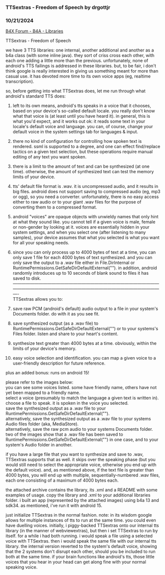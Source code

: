 ### TTSextras - Freedom of Speech by drgottjr
### 10/21/2024
[B4X Forum - B4A - Libraries](https://www.b4x.com/android/forum/threads/163669/)

TTSextras - Freedom of Speech  
  
we have 3 TTS libraries: one internal, another additional and another as a b4a class (with some inline java). they sort of criss cross each other, with each one adding a little more than the previous. unfortunately, none of android's TTS failings is addressed in these libraries. but, to be fair, i don't think google is really interested in giving us something meant for more than casual use. it has devoted more time to its own voice apps (eg, realtime transcription).  
  
so, before getting into what TTSextras does, let me run through what android's standard TTS does:  
  
1) left to its own means, android's tts speaks in a voice that it chooses, based on your device's so-called default locale. you really don't know what that voice is (at least until you have heard it). in general, this is what you'd expect, and it works out ok: it reads some text in your locale's default voice and language. you can, of course, change your default voice in the system settings tab for languages & input.  
  
2) there no kind of configuration for controlling how spoken text is rendered. ssml is supported to a degree, and one can effect find/replace tactics on a given text selection, but these operations require manual editing of any text you want spoken.  
  
3) there is a limit to the amount of text and can be synthesized (at one time). otherwise, the amount of synthesized text can test the memory limits of your device.  
  
4) tts' default file format is .wav. it is uncompressed audio, and it results in big files. android does not support saving to compressed audio (eg, mp3 or ogg), so you need a converter. unfortunately, there is no easy access either to raw audio or to your giant .wav files for the purpose of converting them to a compressed format.  
  
5) android "voices" are opaque objects with unwieldy names that only hint at what they sound like. you cannot tell if a given voice is male, female or non-gender by looking at it. voices are essentially hidden in your system settings, and when you select one (after listening to many samples), your device assumes that what you selected is what you want for all your speaking needs.  
  
6) since you can only process up to 4000 bytes of text at a time, you can only save 1 file for each 4000 bytes of text synthesized. and you can only save the output to a .wav file either in File.DirInternal or RuntimePermissions.GetSafeDirDefaultExternal(""). in addition, android randomly introduces up to 10 seconds of blank sound to files it has saved to disk.  
—————————————————————————————————————————————————————————————————————-  
TTSextras allows you to:  
1) save raw PCM (android's default) audio output to a file in your system's Documents folder. do with it as you see fit.  
2) save synthesized output (as a .wav file) to RuntimePermissions.GetSafeDirDefaultExternal("") or to your systems's Files folder. listen and share to your heart's content.  
3) synthesize text greater than 4000 bytes at a time. obviously, within the limits of your device's memory.  
4) easy voice selection and identification. you can map a given voice to a user-friendly description for future reference.   
  
plus an added bonus: runs on android 15!   
  
please refer to the images below:  
you can see some voices listed. some have friendly name, others have not yet been mapped to a friendly name.  
select a voice (presumably to match the language a given text is written in).  
choose a file to speak. it is spoken in the voice you selected.  
save the synthesized output as a .wav file to your RuntimePermissions.GetSafeDirDefaultExternal("").  
alternatively, save the synthesized output as a .wav file to your systems Audio files folder (aka, MediaStore).  
alternatively, save the raw pcm audio to your systems Documents folder.  
two of the images show that a .wav file has been saved to RuntimePermissions.GetSafeDirDefaultExternal("") in one case, and to your system's Audio folder in another.  
  
if you have a large file that you want to synthesize and save to .wav, TTSextras supports that as well. it skips over the speaking phase (but you would still need to select the appropriate voice, otherwise you end up with the default voice). and, as mentioned above, if the text file is greater than 4000 bytes, you will end up with multiple, sequentially-numbered .wav files, each one consisting of a maximum of 4000 bytes each.  
  
the attached archive contains the library, its .xml and a README with some examples of usage. copy the library and .xml to your additional libraries folder. i built an app (represented by the attached images) using b4a 13 and sdk34. as mentioned, i've run it with android 15.  
  
just initialize TTSextras in the normal fashion. note: in its wisdom google allows for multiple instances of tts to run at the same time. you could even have duelling voices. initially, i piggy-backed TTSextras onto our internal tts library (in the manner of webviewextras), but then i set TTSextras to run by itself. for a while i had both running. i would speak a file using a selected voice with TTSextras. then i would speak the same file with our internal tts library. the internal version reverted to the system's default voice, showing that the 2 systems don't disrupt each other, should you be included to run both at the same time. if your brain functions like android's tts, those little voices that you hear in your head can get along fine with your normal speaking voice.